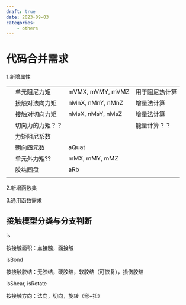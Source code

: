```yaml
---
draft: true
date: 2023-09-03
categories:
    - others
---
```


# 代码合并需求

1.新增属性

|      |                  |                  |                |
| ---- | ---------------- | ---------------- | -------------- |
|      | 单元阻尼力矩     | mVMX, mVMY, mVMZ | 用于阻尼热计算 |
|      | 接触对法向力矩   | nMnX, nMnY, nMnZ | 增量法计算     |
|      | 接触对切向力矩   | nMsX, nMsY, nMsZ | 增量法计算     |
|      | 切向力的力矩？？ |                  | 能量计算？？   |
|      | 力矩阻尼系数     |                  |                |
|      | 朝向四元数       | aQuat            |                |
|      | 单元外力矩??     | mMX, mMY, mMZ    |                |
|      | 胶结圆盘         | aRb              |                |
|      |                  |                  |                |



2.新增函数集



3.通用函数需求

## 接触模型分类与分支判断

is

按接触面积：点接触，面接触

isBond

按接触胶结：无胶结，硬胶结，软胶结（可恢复），损伤胶结

isShear, isRotate

按接触方向：法向，切向，旋转（弯+扭）
